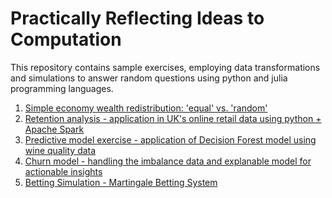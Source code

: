 # Practically Reflecting Ideas to Computation 

This repository contains sample exercises, employing data transformations and simulations to answer random questions using python and julia programming languages.

1. [Simple economy wealth redistribution: 'equal' vs. 'random'](https://github.com/justinjoliver/simulation-discrete/blob/main/exercise/simple_collision_wealth_redistribution/collision_wealth_redistribution.md)</br>
2. [Retention analysis - application in UK's online retail data using python + Apache Spark](https://github.com/justinjoliver/simulation-discrete/blob/main/exercise/retention_statistics_spark/spark_RetentionTabulation.md)</br>
3. [Predictive model exercise - application of Decision Forest model using wine quality data](https://github.com/justinjoliver/simulation-discrete/blob/main/exercise/prediction_wine_quality/MLExercise_WineQualityRF.md)
4. [Churn model - handling the imbalance data and explanable model for actionable insights](https://github.com/justinjoliver/simulation-discrete/blob/main/exercise/imbalanced_churn/Exercise_Predicting_the_Churn.md)
5. [Betting Simulation - Martingale Betting System](https://github.com/justinjjlee/simulation-discrete/blob/main/exercise/bet_gamble/martingale.py)